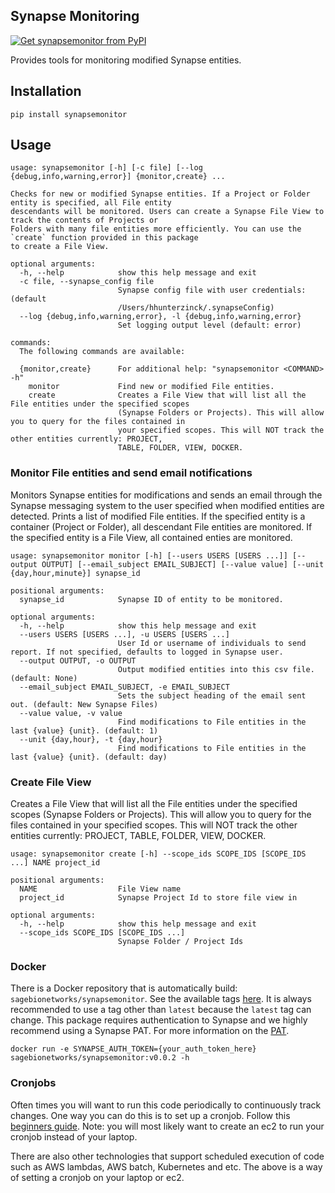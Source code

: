 ## Synapse Monitoring
[![Get synapsemonitor from PyPI](https://img.shields.io/pypi/v/synapsemonitor.svg?style=for-the-badge&logo=pypi)](https://pypi.python.org/pypi/synapsemonitor)

Provides tools for monitoring modified Synapse entities.    

## Installation
```
pip install synapsemonitor
```

## Usage

```
usage: synapsemonitor [-h] [-c file] [--log {debug,info,warning,error}] {monitor,create} ...

Checks for new or modified Synapse entities. If a Project or Folder entity is specified, all File entity
descendants will be monitored. Users can create a Synapse File View to track the contents of Projects or
Folders with many file entities more efficiently. You can use the `create` function provided in this package
to create a File View.

optional arguments:
  -h, --help            show this help message and exit
  -c file, --synapse_config file
                        Synapse config file with user credentials: (default
                        /Users/hhunterzinck/.synapseConfig)
  --log {debug,info,warning,error}, -l {debug,info,warning,error}
                        Set logging output level (default: error)

commands:
  The following commands are available:

  {monitor,create}      For additional help: "synapsemonitor <COMMAND> -h"
    monitor             Find new or modified File entities.
    create              Creates a File View that will list all the File entities under the specified scopes
                        (Synapse Folders or Projects). This will allow you to query for the files contained in
                        your specified scopes. This will NOT track the other entities currently: PROJECT,
                        TABLE, FOLDER, VIEW, DOCKER.
```

### Monitor File entities and send email notifications

Monitors Synapse entities for modifications and sends an email through the Synapse messaging system to the user specified when modified entities are detected. Prints a list of modified File entities.  If the specified entity is a container (Project or Folder), all descendant File entities are monitored.  If the specified entity is a File View, all contained enties are monitored.  

```
usage: synapsemonitor monitor [-h] [--users USERS [USERS ...]] [--output OUTPUT] [--email_subject EMAIL_SUBJECT] [--value value] [--unit {day,hour,minute}] synapse_id

positional arguments:
  synapse_id            Synapse ID of entity to be monitored.

optional arguments:
  -h, --help            show this help message and exit
  --users USERS [USERS ...], -u USERS [USERS ...]
                        User Id or username of individuals to send report. If not specified, defaults to logged in Synapse user.
  --output OUTPUT, -o OUTPUT
                        Output modified entities into this csv file. (default: None)
  --email_subject EMAIL_SUBJECT, -e EMAIL_SUBJECT
                        Sets the subject heading of the email sent out. (default: New Synapse Files)
  --value value, -v value
                        Find modifications to File entities in the last {value} {unit}. (default: 1)
  --unit {day,hour}, -t {day,hour}
                        Find modifications to File entities in the last {value} {unit}. (default: day)
```

### Create File View

Creates a File View that will list all the File entities under the specified scopes (Synapse Folders or Projects). This will allow you to query for the files contained in your specified scopes. This will NOT track the other entities currently: PROJECT, TABLE, FOLDER, VIEW, DOCKER.

```
usage: synapsemonitor create [-h] --scope_ids SCOPE_IDS [SCOPE_IDS ...] NAME project_id

positional arguments:
  NAME                  File View name
  project_id            Synapse Project Id to store file view in

optional arguments:
  -h, --help            show this help message and exit
  --scope_ids SCOPE_IDS [SCOPE_IDS ...]
                        Synapse Folder / Project Ids
```

### Docker
There is a Docker repository that is automatically build: `sagebionetworks/synapsemonitor`.  See the available tags [here](https://hub.docker.com/r/sagebionetworks/synapsemonitor).  It is always recommended to use a tag other than `latest` because the `latest` tag can change.  This package requires authentication to Synapse and we highly recommend using a Synapse PAT.  For more information on the [PAT](https://help.synapse.org/docs/Managing-Your-Account.2055405596.html#ManagingYourAccount-PersonalAccessTokens).

```
docker run -e SYNAPSE_AUTH_TOKEN={your_auth_token_here} sagebionetworks/synapsemonitor:v0.0.2 -h
```

### Cronjobs
Often times you will want to run this code periodically to continuously track changes.  One way you can do this is to set up a cronjob. Follow this [beginners guide](https://ostechnix.com/a-beginners-guide-to-cron-jobs/).  Note: you will most likely want to create an ec2 to run your cronjob instead of your laptop.

There are also other technologies that support scheduled execution of code such as AWS lambdas, AWS batch, Kubernetes and etc.  The above is a way of setting a cronjob on your laptop or ec2.
